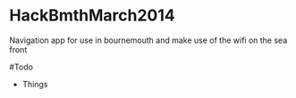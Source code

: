 HackBmthMarch2014
=================

Navigation app for use in bournemouth and make use of the wifi on the sea front

#Todo

* Things